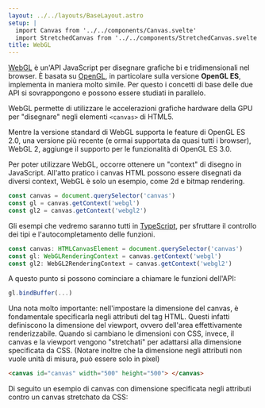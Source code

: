 ```yaml
---
layout: ../../layouts/BaseLayout.astro
setup: |
  import Canvas from '../../components/Canvas.svelte'
  import StretchedCanvas from '../../components/StretchedCanvas.svelte'
title: WebGL
---
```


[WebGL](https://developer.mozilla.org/en-US/docs/Web/API/WebGL_API) è un'API JavaScript per disegnare grafiche bi e tridimensionali nel browser. È basata su [OpenGL](/theory/opengl), in particolare sulla versione **OpenGL ES**, implementa in maniera molto simile. Per questo i concetti di base delle due API si sovrappongono e possono essere studiati in parallelo.

WebGL permette di utilizzare le accelerazioni grafiche hardware della GPU per "disegnare" negli elementi `<canvas>` di HTML5.

Mentre la versione standard di WebGL supporta le feature di OpenGL ES 2.0, una versione più recente (e ormai supportata da quasi tutti i browser), WebGL 2, aggiunge il supporto per le funzionalità di OpenGL ES 3.0.

Per poter utilizzare WebGL, occorre ottenere un "context" di disegno in JavaScript. All'atto pratico i canvas HTML possono essere disegnati da diversi context, WebGL è solo un esempio, come 2d e bitmap rendering.

```js
const canvas = document.querySelector('canvas')
const gl = canvas.getContext('webgl')
const gl2 = canvas.getContext('webgl2')
```

Gli esempi che vedremo saranno tutti in [TypeScript](https://www.typescriptlang.org/), per sfruttare il controllo dei tipi e l'autocompletamento delle funzioni.

```ts
const canvas: HTMLCanvasElement = document.querySelector('canvas')
const gl: WebGLRenderingContext = canvas.getContext('webgl')
const gl2: WebGL2RenderingContext = canvas.getContext('webgl2')
```

A questo punto si possono cominciare a chiamare le funzioni dell'API:

```ts
gl.bindBuffer(...)
```

Una nota molto importante: nell'impostare la dimensione del canvas, è fondamentale specificarla negli attributi del tag HTML. Questi infatti definiscono la dimensione del viewport, ovvero dell'area effettivamente renderizzabile. Quando si cambiano le dimensioni con CSS, invece, il canvas e la viewport vengono "stretchati" per adattarsi alla dimensione specificata da CSS. (Notare inoltre che la dimensione negli attributi non vuole unità di misura, può essere solo in pixel)

```html
<canvas id="canvas" width="500" height="500"> </canvas>
```

Di seguito un esempio di canvas con dimensione specificata negli attributi contro un canvas stretchato da CSS:

<Canvas example='triangle' client:load />

<StretchedCanvas example='triangle' client:load />
